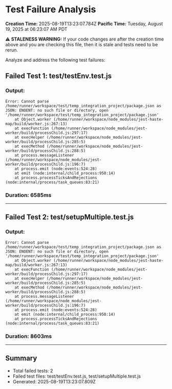 # Test Failure Analysis

**Creation Time:** 2025-08-19T13:23:07.784Z
**Pacific Time:** Tuesday, August 19, 2025 at 06:23:07 AM PDT

⚠️ **STALENESS WARNING:** If your code changes are after the creation time above and you are checking this file, then it is stale and tests need to be rerun.

Analyze and address the following test failures:

## Failed Test 1: test/testEnv.test.js

### Output:
```
Error: Cannot parse /home/runner/workspace/test/temp_integration_project/package.json as JSON: ENOENT: no such file or directory, open '/home/runner/workspace/test/temp_integration_project/package.json'
    at Object.worker (/home/runner/workspace/node_modules/jest-haste-map/build/worker.js:267:13)
    at execFunction (/home/runner/workspace/node_modules/jest-worker/build/processChild.js:297:17)
    at execHelper (/home/runner/workspace/node_modules/jest-worker/build/processChild.js:285:5)
    at execMethod (/home/runner/workspace/node_modules/jest-worker/build/processChild.js:288:5)
    at process.messageListener (/home/runner/workspace/node_modules/jest-worker/build/processChild.js:196:7)
    at process.emit (node:events:524:28)
    at emit (node:internal/child_process:950:14)
    at process.processTicksAndRejections (node:internal/process/task_queues:83:21)

```

### Duration: 6585ms

---

## Failed Test 2: test/setupMultiple.test.js

### Output:
```
Error: Cannot parse /home/runner/workspace/test/temp_integration_project/package.json as JSON: ENOENT: no such file or directory, open '/home/runner/workspace/test/temp_integration_project/package.json'
    at Object.worker (/home/runner/workspace/node_modules/jest-haste-map/build/worker.js:267:13)
    at execFunction (/home/runner/workspace/node_modules/jest-worker/build/processChild.js:297:17)
    at execHelper (/home/runner/workspace/node_modules/jest-worker/build/processChild.js:285:5)
    at execMethod (/home/runner/workspace/node_modules/jest-worker/build/processChild.js:288:5)
    at process.messageListener (/home/runner/workspace/node_modules/jest-worker/build/processChild.js:196:7)
    at process.emit (node:events:524:28)
    at emit (node:internal/child_process:950:14)
    at process.processTicksAndRejections (node:internal/process/task_queues:83:21)

```

### Duration: 8603ms

---

## Summary

- Total failed tests: 2
- Failed test files: test/testEnv.test.js, test/setupMultiple.test.js
- Generated: 2025-08-19T13:23:07.809Z

